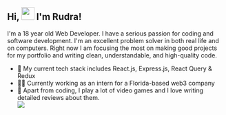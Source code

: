 ## Hi, <img src="https://raw.githubusercontent.com/MartinHeinz/MartinHeinz/master/wave.gif" width="30px"> I'm Rudra!

I'm a 18 year old Web Developer. I have a serious passion for coding and software development.
I'm an excellent problem solver in both real life and on computers. Right now I am focusing the most on making good projects for my portfolio and writing clean, understandable, and high-quality code.
<br>

- 🔧 My current tech stack includes React.js, Express.js, React Query & Redux
- 👩‍💻 Currently working as an intern for a Florida-based web3 company
- 🚀 Apart from coding, I play a lot of video games and I love writing detailed reviews about them.
  <br>
  ![](https://visitor-badge.laobi.icu/badge?page_id=rk03ind.visitor-badge&style=flat-square&color=0088cc)<br>

